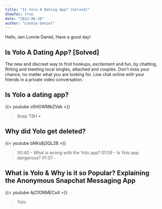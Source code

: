 ```yaml
---
title: "Is Yolo A Dating App? [Solved]"
ShowToc: true 
date: "2022-06-28"
author: "Lonnie Daniel" 
---
```


Hello, iam Lonnie Daniel, Have a good day!
## Is Yolo A Dating App? [Solved]
The new and discreet way to find hookups, excitement and fun, by chatting, flirting and meeting local singles, attached and couples. Don't miss your chance, no matter what you are looking for. Live chat online with your friends in a private video conversation.

## Is Yolo a dating app?
{{< youtube o5HOWMbZVek >}}
>Snap TBH • 

## Why did Yolo get deleted?
{{< youtube bNKs8j3QL28 >}}
>00:40 - What is wrong with the Yolo app? 01:09 - Is Yolo app dangerous? 01:37 - 

## What is Yolo & Why is it so Popular? Explaining the Anonymous Snapchat Messaging App
{{< youtube AjCfONMECx4 >}}
>Yolo

